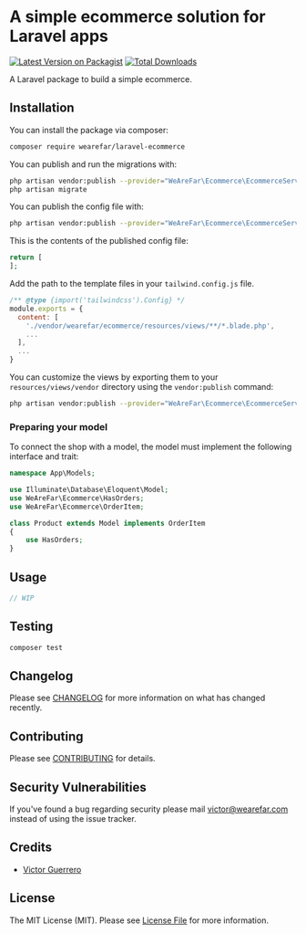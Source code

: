 # A simple ecommerce solution for Laravel apps

[![Latest Version on Packagist](https://img.shields.io/packagist/v/wearefar/laravel-ecommerce.svg?style=flat-square)](https://packagist.org/packages/wearefar/laravel-ecommerce)
[![Total Downloads](https://img.shields.io/packagist/dt/wearefar/laravel-ecommerce.svg?style=flat-square)](https://packagist.org/packages/wearefar/laravel-ecommerce)

A Laravel package to build a simple ecommerce.

## Installation

You can install the package via composer:

```bash
composer require wearefar/laravel-ecommerce
```

You can publish and run the migrations with:

```bash
php artisan vendor:publish --provider="WeAreFar\Ecommerce\EcommerceServiceProvider" --tag="migrations"
php artisan migrate
```

You can publish the config file with:
```bash
php artisan vendor:publish --provider="WeAreFar\Ecommerce\EcommerceServiceProvider" --tag="config"
```

This is the contents of the published config file:

```php
return [
];
```

Add the path to the template files in your `tailwind.config.js` file.

```js
/** @type {import('tailwindcss').Config} */
module.exports = {
  content: [
    './vendor/wearefar/ecommerce/resources/views/**/*.blade.php',
    ...
  ],
  ...
}
```

You can customize the views by exporting them to your `resources/views/vendor` directory using the `vendor:publish` command:

```bash
php artisan vendor:publish --provider="WeAreFar\Ecommerce\EcommerceServiceProvider" --tag="views"
```

### Preparing your model

To connect the shop with a model, the model must implement the following interface and trait:

```php
namespace App\Models;

use Illuminate\Database\Eloquent\Model;
use WeAreFar\Ecommerce\HasOrders;
use WeAreFar\Ecommerce\OrderItem;

class Product extends Model implements OrderItem
{
    use HasOrders;
}
```

## Usage

```php
// WIP
```

## Testing

```bash
composer test
```

## Changelog

Please see [CHANGELOG](CHANGELOG.md) for more information on what has changed recently.

## Contributing

Please see [CONTRIBUTING](.github/CONTRIBUTING.md) for details.

## Security Vulnerabilities

If you've found a bug regarding security please mail [victor@wearefar.com](mailto:victor@wearefar.com) instead of using the issue tracker.

## Credits

- [Victor Guerrero](https://github.com/vguerrerobosch)

## License

The MIT License (MIT). Please see [License File](LICENSE.md) for more information.
